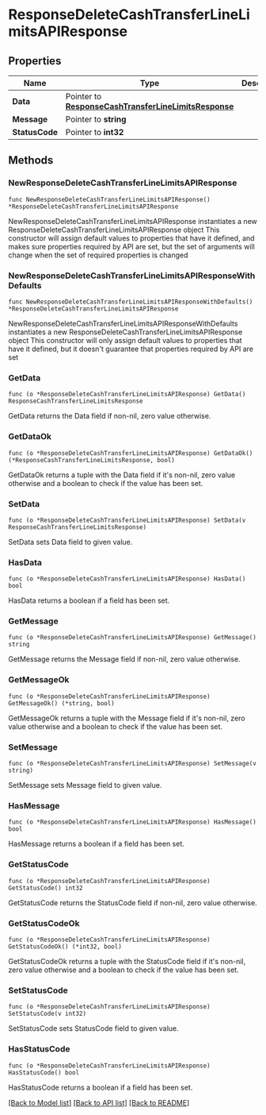 # ResponseDeleteCashTransferLineLimitsAPIResponse

## Properties

Name | Type | Description | Notes
------------ | ------------- | ------------- | -------------
**Data** | Pointer to [**ResponseCashTransferLineLimitsResponse**](ResponseCashTransferLineLimitsResponse.md) |  | [optional] 
**Message** | Pointer to **string** |  | [optional] 
**StatusCode** | Pointer to **int32** |  | [optional] 

## Methods

### NewResponseDeleteCashTransferLineLimitsAPIResponse

`func NewResponseDeleteCashTransferLineLimitsAPIResponse() *ResponseDeleteCashTransferLineLimitsAPIResponse`

NewResponseDeleteCashTransferLineLimitsAPIResponse instantiates a new ResponseDeleteCashTransferLineLimitsAPIResponse object
This constructor will assign default values to properties that have it defined,
and makes sure properties required by API are set, but the set of arguments
will change when the set of required properties is changed

### NewResponseDeleteCashTransferLineLimitsAPIResponseWithDefaults

`func NewResponseDeleteCashTransferLineLimitsAPIResponseWithDefaults() *ResponseDeleteCashTransferLineLimitsAPIResponse`

NewResponseDeleteCashTransferLineLimitsAPIResponseWithDefaults instantiates a new ResponseDeleteCashTransferLineLimitsAPIResponse object
This constructor will only assign default values to properties that have it defined,
but it doesn't guarantee that properties required by API are set

### GetData

`func (o *ResponseDeleteCashTransferLineLimitsAPIResponse) GetData() ResponseCashTransferLineLimitsResponse`

GetData returns the Data field if non-nil, zero value otherwise.

### GetDataOk

`func (o *ResponseDeleteCashTransferLineLimitsAPIResponse) GetDataOk() (*ResponseCashTransferLineLimitsResponse, bool)`

GetDataOk returns a tuple with the Data field if it's non-nil, zero value otherwise
and a boolean to check if the value has been set.

### SetData

`func (o *ResponseDeleteCashTransferLineLimitsAPIResponse) SetData(v ResponseCashTransferLineLimitsResponse)`

SetData sets Data field to given value.

### HasData

`func (o *ResponseDeleteCashTransferLineLimitsAPIResponse) HasData() bool`

HasData returns a boolean if a field has been set.

### GetMessage

`func (o *ResponseDeleteCashTransferLineLimitsAPIResponse) GetMessage() string`

GetMessage returns the Message field if non-nil, zero value otherwise.

### GetMessageOk

`func (o *ResponseDeleteCashTransferLineLimitsAPIResponse) GetMessageOk() (*string, bool)`

GetMessageOk returns a tuple with the Message field if it's non-nil, zero value otherwise
and a boolean to check if the value has been set.

### SetMessage

`func (o *ResponseDeleteCashTransferLineLimitsAPIResponse) SetMessage(v string)`

SetMessage sets Message field to given value.

### HasMessage

`func (o *ResponseDeleteCashTransferLineLimitsAPIResponse) HasMessage() bool`

HasMessage returns a boolean if a field has been set.

### GetStatusCode

`func (o *ResponseDeleteCashTransferLineLimitsAPIResponse) GetStatusCode() int32`

GetStatusCode returns the StatusCode field if non-nil, zero value otherwise.

### GetStatusCodeOk

`func (o *ResponseDeleteCashTransferLineLimitsAPIResponse) GetStatusCodeOk() (*int32, bool)`

GetStatusCodeOk returns a tuple with the StatusCode field if it's non-nil, zero value otherwise
and a boolean to check if the value has been set.

### SetStatusCode

`func (o *ResponseDeleteCashTransferLineLimitsAPIResponse) SetStatusCode(v int32)`

SetStatusCode sets StatusCode field to given value.

### HasStatusCode

`func (o *ResponseDeleteCashTransferLineLimitsAPIResponse) HasStatusCode() bool`

HasStatusCode returns a boolean if a field has been set.


[[Back to Model list]](../README.md#documentation-for-models) [[Back to API list]](../README.md#documentation-for-api-endpoints) [[Back to README]](../README.md)


